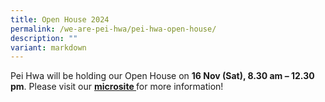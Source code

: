 ```yaml
---
title: Open House 2024
permalink: /we-are-pei-hwa/pei-hwa-open-house/
description: ""
variant: markdown
---
```

<p>Pei Hwa will be holding our Open House on <strong>16 Nov (Sat), 8.30 am – 12.30 pm</strong>.
Please visit our <strong><a href="https://go.gov.sg/phssopenhouse" rel="noopener noreferrer nofollow" target="_blank">microsite </a></strong>for
more information!</p>